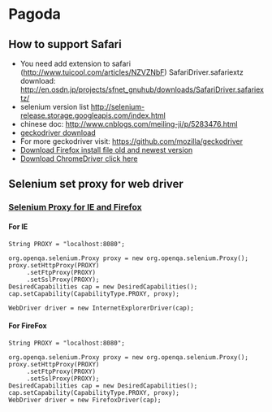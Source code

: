 # Pagoda


## How to support Safari
- You need add extension to safari (http://www.tuicool.com/articles/NZVZNbF)
  SafariDriver.safariextz download:  http://en.osdn.jp/projects/sfnet_gnuhub/downloads/SafariDriver.safariextz/
- selenium version list http://selenium-release.storage.googleapis.com/index.html
- chinese doc: http://www.cnblogs.com/meiling-ji/p/5283476.html
- [geckodriver download](https://github.com/mozilla/geckodriver/releases)
- For more geckodriver visit: https://github.com/mozilla/geckodriver
- [Download Firefox install file old and newest version](https://ftp.mozilla.org/pub/firefox/releases/)
- [Download ChromeDriver click here](https://sites.google.com/a/chromium.org/chromedriver/downloads)

## Selenium set proxy for web driver
### [Selenium Proxy for IE and Firefox](http://www.seleniumhq.org/docs/04_webdriver_advanced.jsp)

#### For IE
```
String PROXY = "localhost:8080";

org.openqa.selenium.Proxy proxy = new org.openqa.selenium.Proxy();
proxy.setHttpProxy(PROXY)
     .setFtpProxy(PROXY)
     .setSslProxy(PROXY);
DesiredCapabilities cap = new DesiredCapabilities();
cap.setCapability(CapabilityType.PROXY, proxy);

WebDriver driver = new InternetExplorerDriver(cap);
```

#### For FireFox
```
String PROXY = "localhost:8080";

org.openqa.selenium.Proxy proxy = new org.openqa.selenium.Proxy();
proxy.setHttpProxy(PROXY)
     .setFtpProxy(PROXY)
     .setSslProxy(PROXY);
DesiredCapabilities cap = new DesiredCapabilities();
cap.setCapability(CapabilityType.PROXY, proxy);
WebDriver driver = new FirefoxDriver(cap);
```

